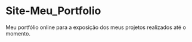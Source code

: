 # Site-Meu_Portfolio
Meu portfólio online para a exposição dos meus projetos realizados até o momento.
